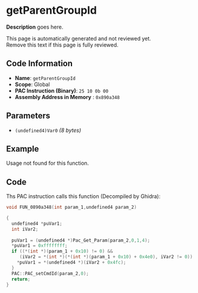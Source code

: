 # getParentGroupId

**Description** goes here.

This page is automatically generated and not reviewed yet.<br>Remove this text if this page is fully reviewed.

## Code Information

- **Name**: `getParentGroupId`
- **Scope**: Global
- **PAC Instruction (Binary)**: `25 10 0b 00`
- **Assembly Address in Memory** : `0x890a348`

## Parameters

- `(undefined4)Var0` *(8 bytes)*

## Example

Usage not found for this function.

## Code

Ths PAC instruction calls this function (Decompiled by Ghidra):

```c
void FUN_0890a348(int param_1,undefined4 param_2)

{
  undefined4 *puVar1;
  int iVar2;
  
  puVar1 = (undefined4 *)Pac_Get_Param(param_2,0,1,4);
  *puVar1 = 0xffffffff;
  if ((*(int *)(param_1 + 0x10) != 0) &&
     (iVar2 = *(int *)(*(int *)(param_1 + 0x10) + 0x4e0), iVar2 != 0)) {
    *puVar1 = *(undefined4 *)(iVar2 + 0x4fc);
  }
  PAC::PAC_setCmdId(param_2,0);
  return;
}
```

